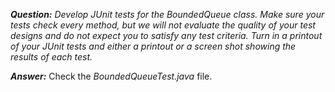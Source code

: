*__Question:__ Develop JUnit tests for the BoundedQueue class. Make sure your tests check every method, but we will not evaluate the quality of your test designs and do not expect you to satisfy any test criteria. Turn in a printout of your JUnit tests and either a printout or a screen shot showing the results of each test.*

*__Answer:__* Check the *BoundedQueueTest.java* file.
